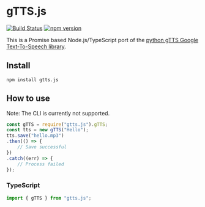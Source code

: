 # gTTS.js

[![Build Status](https://travis-ci.com/hubendubler/gTTS.js.svg?branch=master)](https://travis-ci.com/hubendubler/gTTS.js) [![npm version](https://badge.fury.io/js/gtts.js.svg)](https://badge.fury.io/js/gtts.js)

This is a Promise based Node.js/TypeScript port of the [python gTTS Google Text-To-Speech library](https://github.com/pndurette/gTTS).

## Install

`npm install gtts.js`

## How to use

Note: The CLI is currently not supported.

```js
const gTTS = require("gtts.js").gTTS;
const tts = new gTTS("Hello");
tts.save("hello.mp3")
.then(() => {
    // Save successful
})
.catch((err) => {
    // Process failed
});
```

### TypeScript

```ts
import { gTTS } from "gtts.js";
```

